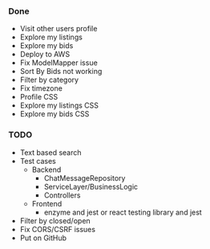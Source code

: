 ### Done

- Visit other users profile
- Explore my listings
- Explore my bids
- Deploy to AWS
- Fix ModelMapper issue
- Sort By Bids not working
- Filter by category
- Fix timezone
- Profile CSS
- Explore my listings CSS
- Explore my bids CSS



### TODO
- Text based search
- Test cases
  - Backend
    - ChatMessageRepository
    - ServiceLayer/BusinessLogic
    - Controllers
  - Frontend
    - enzyme and jest or react testing library and jest
- Filter by closed/open
- Fix CORS/CSRF issues
- Put on GitHub